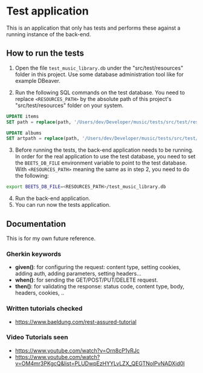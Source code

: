 # Test application

This is an application that only has tests and performs these
against a running instance of the back-end.

## How to run the tests

1. Open the file `test_music_library.db` under the "src/test/resources" folder in this project.
   Use some database administration tool like for example DBeaver.

2. Run the following SQL commands on the test database. You need to replace `<RESOURCES_PATH>` by
   the absolute path of this project's "src/test/resources" folder on your system.

```sql
UPDATE items
SET path = replace(path, '/Users/dev/Developer/music/tests/src/test/resources', '<RESOURCES_PATH>');
```

```sql
UPDATE albums
SET artpath = replace(path, '/Users/dev/Developer/music/tests/src/test/resources', '<RESOURCES_PATH>');
```

3. Before running the tests, the back-end application needs to be running. In order for the real application
   to use the test database, you need to set the `BEETS_DB_FILE` environment variable to point to the
   test database. With `<RESOURCES_PATH>` meaning the same as in step 2, you need to do the following:

```bash
export BEETS_DB_FILE=<RESOURCES_PATH>/test_music_library.db
```

4. Run the back-end application.
5. You can run now the tests application.

## Documentation

This is for my own future reference.

### Gherkin keywords

- **given()**: for configuring the request: content type, setting cookies, adding auth, adding parameters, setting
  headers...
- **when()**: for sending the GET/POST/PUT/DELETE request.
- **then()**: for validating the response: status code, content type, body, headers, cookies, ..

### Written tutorials checked

- https://www.baeldung.com/rest-assured-tutorial

### Video Tutorials seen

- https://www.youtube.com/watch?v=Orn8cP1yRJc
- https://www.youtube.com/watch?v=OM4mr3PKgcQ&list=PLUDwpEzHYYLvLZX_QEGTNolPvNADXid0I